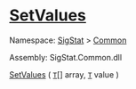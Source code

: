 # [SetValues](./ArrayExtension-100663386.md)

Namespace: [SigStat]() > [Common](./../README.md)

Assembly: SigStat.Common.dll

[SetValues](./ArrayExtension-100663386.md) ( [`T`](./ArrayExtension-100663386.md)[] array, [`T`](./ArrayExtension-100663386.md) value )
